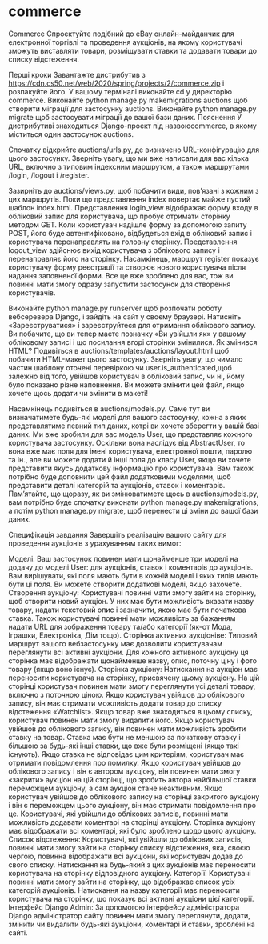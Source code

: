 # commerce

Commerce
Спроєктуйте подібний до eBay онлайн-майданчик для електронної торгівлі та проведення аукціонів, на якому користувачі зможуть виставляти товари, розміщувати ставки та додавати товари до списку відстеження.

Перші кроки
Завантажте дистрибутив з https://cdn.cs50.net/web/2020/spring/projects/2/commerce.zip і розпакуйте його.
У вашому терміналі виконайте cd у директорію commerce.
Виконайте python manage.py makemigrations auctions щоб створити міграції для застосунку auctions.
Виконайте python manage.py migrate щоб застосувати міграції до вашої бази даних.
Пояснення
У дистрибутиві знаходиться Django-проєкт під назвоюcommerce, в якому міститься один застосунок auctions.

Спочатку відкрийте auctions/urls.py, де визначено URL-конфігурацію для цього застосунку. Зверніть увагу, що ми вже написали для вас кілька URL, включно з типовим індексним маршрутом, а також маршрутами /login, /logout і /register.

Зазирніть до auctions/views.py, щоб побачити види, пов’язані з кожним з цих маршрутів. Поки що представлення index повертає майже пустий шаблон index.html. Представлення login_view відображає форму входу в обліковий запис для користувача, що пробує отримати сторінку методом GET. Коли користувач надішле форму за допомогою запиту POST, його буде автентифіковано, відбудеться вхід в обліковий запис і користувача перенаправлять на головну сторінку. Представлення logout_view здійснює вихід користувача з облікового запису і перенаправляє його на сторінку. Насамкінець, маршрут register показує користувачу форму реєстрації та створює нового користувача після надання заповненої форми. Все це вже зроблено для вас, тож ви повинні мати змогу одразу запустити застосунок для створення користувачів.

Виконайте python manage.py runserver щоб розпочати роботу вебсеревера Django, і зайдіть на сайт у своєму браузері. Натисніть «Зареєструватися» і зареєструйтеся для отримання облікового запису. Ви побачите, що ви тепер маєте позначку «Ви увійшли як» у вашому обліковому записі і що посилання вгорі сторінки змінилися. Як змінився HTML? Подивіться в auctions/templates/auctions/layout.html щоб побачити HTML-макет цього застосунку. Зверніть увагу, що чимало частин шаблону оточені перевіркою чи user.is_authenticated,щоб залежно від того, увійшов користувач в обліковий запис, чи ні, йому було показано різне наповнення. Ви можете змінити цей файл, якщо хочете щось додати чи змінити в макеті!

Насамкінець подивіться в auctions/models.py. Саме тут ви визначатимете будь-які моделі для вашого застосунку, кожна з яких представлятиме певний тип даних, котрі ви хочете зберегти у вашій базі даних. Ми вже зробили для вас модель User, що представляє кожного користувача застосунку. Оскільки вона наслідує від AbstractUser, то вона вже має поля для імені користувача, електронної пошти, паролю та ін., але ви можете додати й інші поля до класу User, якщо ви хочете представити якусь додаткову інформацію про користувача. Вам також потрібно буде доповнити цей файл додатковими моделями, щоб представити деталі категорій та аукціонів, ставок і коментарів. Пам’ятайте, що щоразу, як ви змінюватимете щось в auctions/models.py, вам потрібно буде спочатку виконати python manage.py makemigrations, а потім python manage.py migrate, щоб перенести ці зміни до вашої бази даних.

Специфікація завдання
Завершіть реалізацію вашого сайту для проведення аукціонів з урахуванням таких вимог:

Моделі: Ваш застосунок повинен мати щонайменше три моделі на додачу до моделі User: для аукціонів, ставок і коментарів до аукціонів. Вам вирішувати, які поля мають бути в кожній моделі і яких типів мають бути ці поля. Ви можете створити додаткові моделі, якщо захочете.
Створення аукціону: Користувачі повинні мати змогу зайти на сторінку, щоб створити новий аукціон. У них має бути можливість вказати назву товару, надати текстовий опис і зазначити, якою має бути початкова ставка. Також користувачі повинні мати можливість за бажанням надати URL для зображення товару та/або категорії (як-от Мода, Іграшки, Електроніка, Дім тощо).
Сторінка активних аукціонівe: Типовий маршрут вашого вебзастосунку має дозволити користувачам переглянути всі активні аукціони. Для кожного активного аукціону ця сторінка має відображати щонайменше назву, опис, поточну ціну і фото товару (якщо воно існує).
Сторінка аукціону: Натискання на аукціон має переносити користувача на сторінку, присвячену цьому аукціону. На цій сторінці користувач повинен мати змогу переглянути усі деталі товару, включно з поточною ціною.
Якщо користувач увійшов до облікового запису, він має отримати можливість додати товар до списку відстеження «Watchlist». Якщо товар вже знаходиться в цьому списку, користувач повинен мати змогу видалити його.
Якщо користувач увійшов до облікового запису, він повинен мати можливість зробити ставку на товар. Ставка має бути не меншою за початкову ставку і більшою за будь-які інші ставки, що вже були розміщені (якщо такі існують). Якщо ставка не відповідає цим критеріям, користувач має отримати повідомлення про помилку.
Якщо користувач увійшов до облікового запису і він є автором аукціону, він повинен мати змогу «закрити» аукціон на цій сторінці, що зробить автора найбільшої ставки переможцем аукціону, а сам аукціон стане неактивним.
Якщо користувач увійшов до облікового запису на сторінці закритого аукціону і він є переможцем цього аукціону, він має отримати повідомлення про це.
Користувачі, які увійшли до облікових записів, повинні мати можливість додавати коментарі на сторінці аукціону. Сторінка аукціону має відображати всі коментарі, які було зроблено щодо цього аукціону.
Список відстеження: Користувачі, які увійшли до облікових записів, повинні мати змогу зайти на сторінку списку відстеження, яка, своєю чергою, повинна відображати всі аукціони, які користувач додав до свого списку. Натискання на будь-який з цих аукціонів має переносити користувача на сторінку відповідного аукціону.
Категорії: Користувачі повинні мати змогу зайти на сторінку, що відображає список усіх категорій аукціонів. Натискання на назву категорії має переносити користувача на сторінку, що показує всі активні аукціони цієї категорії.
Інтерфейс Django Admin: За допомогою інтерфейсу адміністратора Django адміністратор сайту повинен мати змогу переглянути, додати, змінити чи видалити будь-які аукціони, коментарі й ставки, зроблені на сайті.
